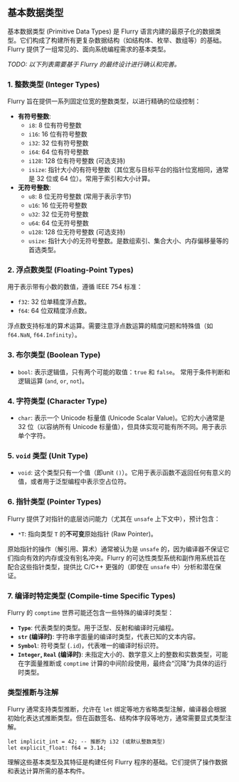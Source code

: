 ## 基本数据类型

基本数据类型 (Primitive Data Types) 是 Flurry 语言内建的最原子化的数据类型。它们构成了构建所有更复杂数据结构（如结构体、枚举、数组等）的基础。Flurry 提供了一组常见的、面向系统编程需求的基本类型。

*TODO: 以下列表需要基于 Flurry 的最终设计进行确认和完善。*

### 1. 整数类型 (Integer Types)

Flurry 旨在提供一系列固定位宽的整数类型，以进行精确的位级控制：

*   **有符号整数**:
    *   `i8`: 8 位有符号整数
    *   `i16`: 16 位有符号整数
    *   `i32`: 32 位有符号整数
    *   `i64`: 64 位有符号整数
    *   `i128`: 128 位有符号整数 (可选支持)
    *   `isize`: 指针大小的有符号整数（其位宽与目标平台的指针位宽相同，通常是 32 位或 64 位）。常用于索引和大小计算。
*   **无符号整数**:
    *   `u8`: 8 位无符号整数 (常用于表示字节)
    *   `u16`: 16 位无符号整数
    *   `u32`: 32 位无符号整数
    *   `u64`: 64 位无符号整数
    *   `u128`: 128 位无符号整数 (可选支持)
    *   `usize`: 指针大小的无符号整数。是数组索引、集合大小、内存偏移量等的首选类型。

### 2. 浮点数类型 (Floating-Point Types)

用于表示带有小数的数值，遵循 IEEE 754 标准：

*   `f32`: 32 位单精度浮点数。
*   `f64`: 64 位双精度浮点数。

浮点数支持标准的算术运算。需要注意浮点数运算的精度问题和特殊值（如 `f64.NaN`, `f64.Infinity`）。

### 3. 布尔类型 (Boolean Type)

*   `bool`: 表示逻辑值，只有两个可能的取值：`true` 和 `false`。
    常用于条件判断和逻辑运算 (`and`, `or`, `not`)。

### 4. 字符类型 (Character Type)

*   `char`: 表示一个 Unicode 标量值 (Unicode Scalar Value)。它的大小通常是 32 位（以容纳所有 Unicode 标量值），但具体实现可能有所不同。用于表示单个字符。

### 5. `void` 类型 (Unit Type)

*   `void`: 这个类型只有一个值（即unit `()`）。它用于表示函数不返回任何有意义的值，或者用于泛型编程中表示空占位符。

### 6. 指针类型 (Pointer Types)

Flurry 提供了对指针的底层访问能力（尤其在 `unsafe` 上下文中），预计包含：

*   `*T`: 指向类型 `T` 的**不可变**原始指针 (Raw Pointer)。

原始指针的操作（解引用、算术）通常被认为是 `unsafe` 的，因为编译器不保证它们指向有效的内存或没有别名冲突。Flurry 的可达性类型系统和副作用系统旨在配合这些指针类型，提供比 C/C++ 更强的（即使在 `unsafe` 中）分析和潜在保证。

### 7. 编译时特定类型 (Compile-time Specific Types)

Flurry 的 `comptime` 世界可能还包含一些特殊的编译时类型：

*   **`Type`**: 代表类型的类型。用于泛型、反射和编译时元编程。
*   **`str` (编译时)**: 字符串字面量的编译时类型，代表已知的文本内容。
*   **`Symbol`**: 符号类型 (`.id`)，代表唯一的编译时标识符。
*   **`Integer`, `Real` (编译时)**: 未指定大小的、数学意义上的整数和实数类型，可能在字面量推断或 `comptime` 计算的中间阶段使用，最终会“沉降”为具体的运行时类型。

### 类型推断与注解

Flurry 通常支持类型推断，允许在 `let` 绑定等地方省略类型注解，编译器会根据初始化表达式推断类型。但在函数签名、结构体字段等地方，通常需要显式类型注解。

```flurry
let implicit_int = 42; -- 推断为 i32 (或默认整数类型)
let explicit_float: f64 = 3.14;
```

理解这些基本类型及其特征是构建任何 Flurry 程序的基础。它们提供了操作数据和表达计算所需的基本构件。